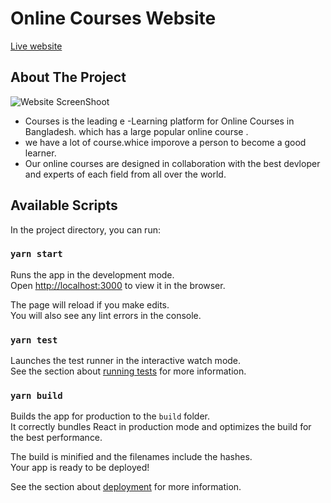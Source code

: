 # Online Courses Website

[Live website](https://courses-dev-sohel.netlify.app/)

## About The Project

![Website ScreenShoot](https://i.postimg.cc/QtpJYBMh/Screenshot.png)

- Courses is the leading e -Learning platform for Online Courses in Bangladesh. which has a large popular online course .
- we have a lot of course.whice imporove a person to become a good learner.
- Our online courses are designed in collaboration with the best devloper and experts of each field from all over the world.

## Available Scripts

In the project directory, you can run:

### `yarn start`

Runs the app in the development mode.\
Open [http://localhost:3000](http://localhost:3000) to view it in the browser.

The page will reload if you make edits.\
You will also see any lint errors in the console.

### `yarn test`

Launches the test runner in the interactive watch mode.\
See the section about [running tests](https://facebook.github.io/create-react-app/docs/running-tests) for more information.

### `yarn build`

Builds the app for production to the `build` folder.\
It correctly bundles React in production mode and optimizes the build for the best performance.

The build is minified and the filenames include the hashes.\
Your app is ready to be deployed!

See the section about [deployment](https://facebook.github.io/create-react-app/docs/deployment) for more information.
